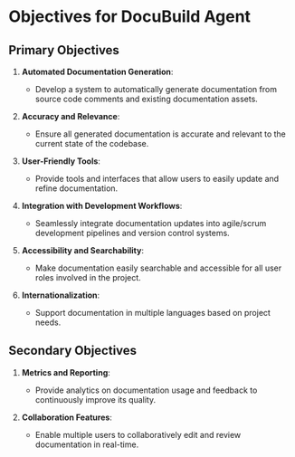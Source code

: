 # Objectives for DocuBuild Agent

## Primary Objectives
1. **Automated Documentation Generation**:
   - Develop a system to automatically generate documentation from source code comments and existing documentation assets.
   
2. **Accuracy and Relevance**:
   - Ensure all generated documentation is accurate and relevant to the current state of the codebase.
   
3. **User-Friendly Tools**:
   - Provide tools and interfaces that allow users to easily update and refine documentation.

4. **Integration with Development Workflows**:
   - Seamlessly integrate documentation updates into agile/scrum development pipelines and version control systems.
   
5. **Accessibility and Searchability**:
   - Make documentation easily searchable and accessible for all user roles involved in the project.
   
6. **Internationalization**:
   - Support documentation in multiple languages based on project needs.

## Secondary Objectives
1. **Metrics and Reporting**:
   - Provide analytics on documentation usage and feedback to continuously improve its quality.
   
2. **Collaboration Features**:
   - Enable multiple users to collaboratively edit and review documentation in real-time.